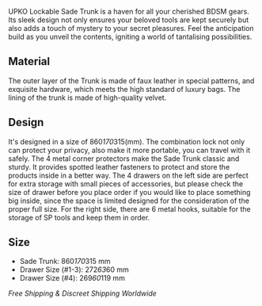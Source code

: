UPKO Lockable Sade Trunk is a haven for all your cherished BDSM gears. Its sleek design not only ensures your beloved tools are kept securely but also adds a touch of mystery to your secret pleasures. Feel the anticipation build as you unveil the contents, igniting a world of tantalising possibilities.

## Material

The outer layer of the Trunk is made of faux leather in special patterns, and exquisite hardware, which meets the high standard of luxury bags. The lining of the trunk is made of high-quality velvet.

## Design

It's designed in a size of 860*170*315(mm). The combination lock not only can protect your privacy, also make it more portable, you can travel with it safely. The 4 metal corner protectors make the Sade Trunk classic and sturdy. It provides spotted leather fasteners to protect and store the products inside in a better way. The 4 drawers on the left side are perfect for extra storage with small pieces of accessories, but please check the size of drawer before you place order if you would like to place something big inside, since the space is limited designed for the consideration of the proper full size. For the right side, there are 6 metal hooks, suitable for the storage of SP tools and keep them in order.

## Size

- Sade Trunk: 860*170*315 mm
- Drawer Size (#1-3): 272*63*60 mm
- Drawer Size (#4): 269*60*119 mm

_Free Shipping & Discreet Shipping Worldwide_
